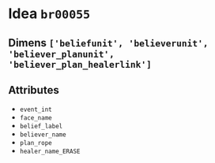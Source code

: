 # Idea `br00055`

## Dimens `['beliefunit', 'believerunit', 'believer_planunit', 'believer_plan_healerlink']`

## Attributes
- `event_int`
- `face_name`
- `belief_label`
- `believer_name`
- `plan_rope`
- `healer_name_ERASE`
